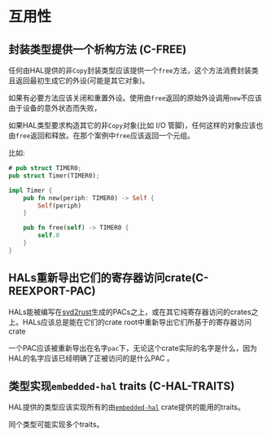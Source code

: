 # 互用性


<a id="c-free"></a>
## 封装类型提供一个析构方法 (C-FREE)

任何由HAL提供的非`Copy`封装类型应该提供一个`free`方法，这个方法消费封装类且返回最初生成它的外设(可能是其它对象)。

如果有必要方法应该关闭和重置外设。使用由`free`返回的原始外设调用`new`不应该由于设备的意外状态而失败，

如果HAL类型要求构造其它的非`Copy`对象(比如 I/O 管脚)，任何这样的对象应该也由`free`返回和释放。在那个案例中`free`应该返回一个元组。

比如:

```rust
# pub struct TIMER0;
pub struct Timer(TIMER0);

impl Timer {
    pub fn new(periph: TIMER0) -> Self {
        Self(periph)
    }

    pub fn free(self) -> TIMER0 {
        self.0
    }
}
```

<a id="c-reexport-pac"></a>
## HALs重新导出它们的寄存器访问crate(C-REEXPORT-PAC)

HALs能被编写在[svd2rust]生成的PACs之上，或在其它纯寄存器访问的crates之上。HALs应该总是能在它们的crate root中重新导出它们所基于的寄存器访问crate

一个PAC应该被重新导出在名字`pac`下，无论这个crate实际的名字是什么，因为HAL的名字应该已经明确了正被访问的是什么PAC 。

[svd2rust]: https://github.com/rust-embedded/svd2rust

<a id="c-hal-traits"></a>
## 类型实现`embedded-hal` traits (C-HAL-TRAITS)

HAL提供的类型应该实现所有的由[`embedded-hal`] crate提供的能用的traits。

同个类型可能实现多个traits。

[`embedded-hal`]: https://github.com/rust-embedded/embedded-hal
